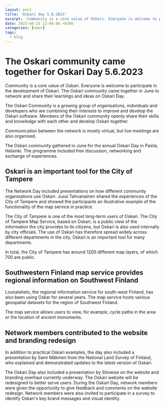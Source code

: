 ```yaml
---
layout: post
title: 'Oskari day 5.6.2023'
excerpt: 'Community is a core value of Oskari. Everyone is welcome to participate in the development of Oskari. The Oskari community came together in June to network and share their learnings and ideas on Oskari Day.'
date: 2023-08-23 12:00:00 +0300
categories: [news]
tags:
  - blog
---
```


# The Oskari community came together for Oskari Day 5.6.2023

Community is a core value of Oskari. Everyone is welcome to participate in the development of Oskari. The Oskari community came together in June to network and share their learnings and ideas on Oskari Day.

The Oskari Community is a growing group of organisations, individuals and developers who are combining their interests to improve and develop the Oskari software. Members of the Oskari community openly share their skills and knowledge with each other and develop Oskari together.

Communication between the network is mostly virtual, but live meetings are also organised.

The Oskari community gathered in June for the annual Oskari Day in Pasila, Helsinki. The programme included free discussion, networking and exchange of experiences.

## Oskari is an important tool for the City of Tampere

The Network Day included presentations on how different community organisations use Oskari. Jussi Tahvanainen shared the experiences of the City of Tampere and showed the participants an illustrative example of the functionality of the map service in practice.

The City of Tampere is one of the most long-term users of Oskari. The City of Tampere Map Service, based on Oskari, is a public view of the information the city provides to its citizens, but Oskari is also used internally by city officials. The use of Oskari has therefore spread widely across different departments in the city. Oskari is an important tool for many departments.

In total, the City of Tampere has around 1200 different map layers, of which 700 are public.

## Southwestern Finland map service provides regional information on Southwest Finland

Lounaistieto, the regional information service for south-west Finland, has also been using Oskar for several years. The map service hosts various geospatial datasets for the region of Southwest Finland.

The map service allows users to view, for example, cycle paths in the area or the location of ancient monuments.

## Network members contributed to the website and branding redesign

In addition to practical Oskari examples, the day also included a presentation by Sami Mäkinen from the National Land Survey of Finland, who explained and demonstrated updates to the latest version of Oskari.

The Oskari Day also included a presentation by Sitowise on the website and branding overhaul currently underway. The Oskari website will be redesigned to better serve users. During the Oskari Day, network members were given the opportunity to give feedback and comments on the website redesign. Network members were also invited to participate in a survey to identify Oskari's key brand messages and visual identity.

